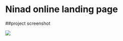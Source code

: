 # Ninad online landing page


##project screenshot


![](https://github.com/Linamohamed89/New-website/blob/main/FireShot%20Capture%20007%20-%20Ninad%20-%20.png)
